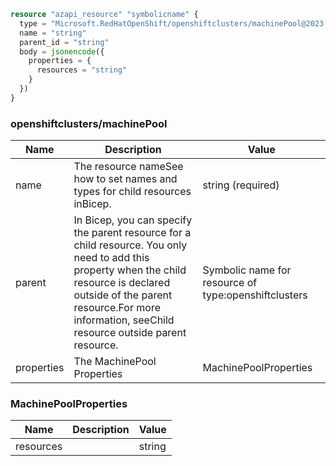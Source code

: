 ```terraform
resource "azapi_resource" "symbolicname" {
  type = "Microsoft.RedHatOpenShift/openshiftclusters/machinePool@2023-07-01-preview"
  name = "string"
  parent_id = "string"
  body = jsonencode({
    properties = {
      resources = "string"
    }
  })
}

```

### openshiftclusters/machinePool

| Name | Description | Value |
|-|-|-|
| name | The resource nameSee how to set names and types for child resources inBicep. | string (required) |
| parent | In Bicep, you can specify the parent resource for a child resource. You only need to add this property when the child resource is declared outside of the parent resource.For more information, seeChild resource outside parent resource. | Symbolic name for resource of type:openshiftclusters |
| properties | The MachinePool Properties | MachinePoolProperties |


### MachinePoolProperties

| Name | Description | Value |
|-|-|-|
| resources |  | string |



